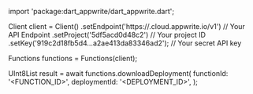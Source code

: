 import 'package:dart_appwrite/dart_appwrite.dart';

Client client = Client()
    .setEndpoint('https://<REGION>.cloud.appwrite.io/v1') // Your API Endpoint
    .setProject('5df5acd0d48c2') // Your project ID
    .setKey('919c2d18fb5d4...a2ae413da83346ad2'); // Your secret API key

Functions functions = Functions(client);

UInt8List result = await functions.downloadDeployment(
    functionId: '<FUNCTION_ID>',
    deploymentId: '<DEPLOYMENT_ID>',
);
